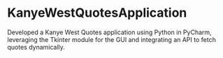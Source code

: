 # KanyeWestQuotesApplication
Developed a Kanye West Quotes application using Python in PyCharm, leveraging the Tkinter module for the GUI and integrating an API to fetch quotes dynamically.
